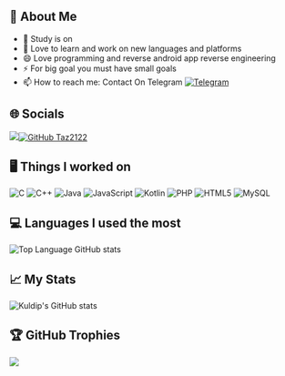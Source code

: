 ## 🤗 About Me
* 🔭  Study is on
* 🌱  Love to learn and work on new languages and platforms
* 😄  Love programming and reverse android app reverse engineering
* ⚡  For big goal you must have small goals
*  📫 How to reach me: Contact On Telegram [![Telegram](https://img.shields.io/badge/Telegram-8A2BE2)](https://t.me/Aswbxdg)

## 🌐 Socials
![](https://komarev.com/ghpvc/?username=Taz2122&color=red&style=for-the-badge)[![GitHub Taz2122 ](https://img.shields.io/github/followers/Taz2122?label=follow&style=social)](https://github.com/Taz2122)
## 🖥️ Things I worked on
![C](https://img.shields.io/badge/c-%2300599C.svg?style=for-the-badge&logo=c&logoColor=white) ![C++](https://img.shields.io/badge/c++-%2300599C.svg?style=for-the-badge&logo=c%2B%2B&logoColor=white) ![Java](https://img.shields.io/badge/java-%23ED8B00.svg?style=for-the-badge&logo=java&logoColor=white) ![JavaScript](https://img.shields.io/badge/javascript-%23323330.svg?style=for-the-badge&logo=javascript&logoColor=%23F7DF1E) ![Kotlin](https://img.shields.io/badge/kotlin-%230095D5.svg?style=for-the-badge&logo=kotlin&logoColor=white) ![PHP](https://img.shields.io/badge/php-%23777BB4.svg?style=for-the-badge&logo=php&logoColor=white) ![HTML5](https://img.shields.io/badge/html5-%23E34F26.svg?style=for-the-badge&logo=html5&logoColor=white) ![MySQL](https://img.shields.io/badge/mysql-%2300f.svg?style=for-the-badge&logo=mysql&logoColor=white)
## 💻 Languages I used the most
![Top Language GitHub stats](https://github-readme-stats.vercel.app/api/top-langs/?username=Taz2122&layout=compact&theme=slateorange&langs_count=6)
## 📈 My Stats
![Kuldip's GitHub stats](https://github-readme-stats.vercel.app/api?username=Taz2122&count_private=true&show_icons=true&theme=slateorange)
## 🏆 GitHub Trophies
![](https://github-profile-trophy.vercel.app/?username=Taz2122&theme=gruvbox&no-frame=false&no-bg=false&margin-w=4)
